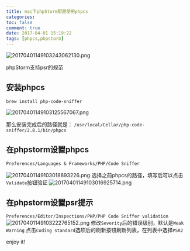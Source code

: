 ```yaml
---
title: mac下phpStorm配置使用phpcs
categories:
toc: false
comment: true
date: 2017-04-01 15:19:22
tags: [phpcs,phpstorm]
---
```



![20170401149103243062130.png](http://o9xbyqajf.bkt.clouddn.com/20170401149103243062130.png)

phpStorm支持psr的规范

<!--more-->

## 安装phpcs
```
brew install php-code-sniffer
```
![20170401149103125567067.png](http://o9xbyqajf.bkt.clouddn.com/20170401149103125567067.png)

那么安装完成后的路径就是：
`/usr/local/Cellar/php-code-sniffer/2.8.1/bin/phpcs`

## 在phpstorm设置phpcs
`Preferences/Languages & Frameworks/PHP/Code Sniffer`

![20170401149103018893226.png](http://o9xbyqajf.bkt.clouddn.com/20170401149103018893226.png)
选择之前phpcs的路径，填写后可以点击`Validate`按钮验证
![20170401149103016925714.png](http://o9xbyqajf.bkt.clouddn.com/20170401149103016925714.png)


## 在phpstorm设置psr提示
`Preferences/Editor/Inspections/PHP/PHP Code Sniffer validation`
![20170401149103222765152.png](http://o9xbyqajf.bkt.clouddn.com/20170401149103222765152.png)
修改`Severity`后的错误级别，默认是`Weak Warning`
点击`Coding standard`选项后的刷新按钮刷新列表，在列表中选择`PSR2`


enjoy it!
